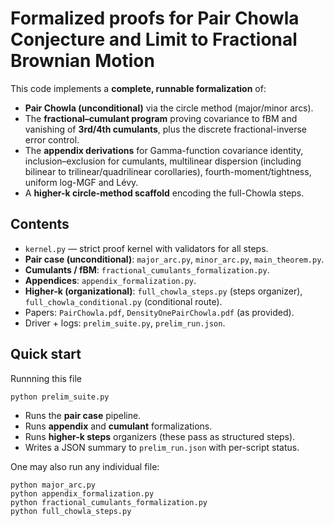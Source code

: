 # Formalized proofs for Pair Chowla Conjecture and Limit to Fractional Brownian Motion

This code implements a **complete, runnable formalization** of:
- **Pair Chowla (unconditional)** via the circle method (major/minor arcs).
- The **fractional–cumulant program** proving covariance to fBM and vanishing of **3rd/4th cumulants**, plus the discrete fractional-inverse error control.
- The **appendix derivations** for Gamma-function covariance identity, inclusion–exclusion for cumulants, multilinear dispersion (including bilinear to trilinear/quadrilinear corollaries), fourth-moment/tightness, uniform log-MGF and Lévy.
- A **higher-k circle-method scaffold** encoding the full-Chowla steps.

## Contents

- `kernel.py` — strict proof kernel with validators for all steps.
- **Pair case (unconditional)**: `major_arc.py`, `minor_arc.py`, `main_theorem.py`.
- **Cumulants / fBM**: `fractional_cumulants_formalization.py`.
- **Appendices**: `appendix_formalization.py`.
- **Higher-k (organizational)**: `full_chowla_steps.py` (steps organizer), `full_chowla_conditional.py` (conditional route).
- Papers: `PairChowla.pdf`, `DensityOnePairChowla.pdf` (as provided).
- Driver + logs: `prelim_suite.py`, `prelim_run.json`.

## Quick start

Runnning this file
```
python prelim_suite.py
```
- Runs the **pair case** pipeline.
- Runs **appendix** and **cumulant** formalizations.
- Runs **higher-k steps** organizers (these pass as structured steps).
- Writes a JSON summary to `prelim_run.json` with per-script status.

One may also run any individual file:
```
python major_arc.py
python appendix_formalization.py
python fractional_cumulants_formalization.py
python full_chowla_steps.py
```
